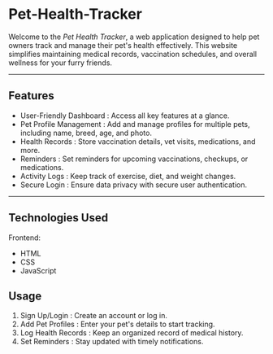 # Pet-Health-Tracker

Welcome to the *Pet Health Tracker*, a web application designed to help pet owners track and manage their pet's health effectively. This website simplifies maintaining medical records, vaccination schedules, and overall wellness for your furry friends.

---

## Features  

-  User-Friendly Dashboard : Access all key features at a glance.  
-  Pet Profile Management : Add and manage profiles for multiple pets, including name, breed, age, and photo.  
-  Health Records : Store vaccination details, vet visits, medications, and more.  
-  Reminders : Set reminders for upcoming vaccinations, checkups, or medications.  
-  Activity Logs : Keep track of exercise, diet, and weight changes.  
-  Secure Login : Ensure data privacy with secure user authentication.  

---

## Technologies Used  

Frontend:  
  - HTML  
  - CSS  
  - JavaScript

 
## Usage  

1. Sign Up/Login : Create an account or log in.  
2. Add Pet Profiles : Enter your pet's details to start tracking.  
3. Log Health Records : Keep an organized record of medical history.  
4. Set Reminders : Stay updated with timely notifications.  

